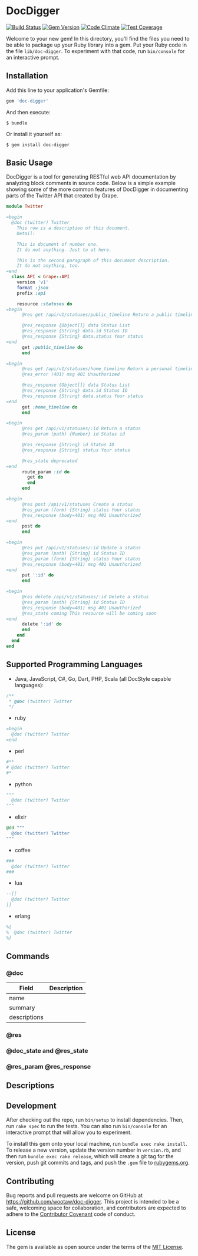 # DocDigger

[![Build Status](https://travis-ci.org/wootaw/doc-digger.svg?branch=master)](https://travis-ci.org/wootaw/doc-digger)
[![Gem Version](https://badge.fury.io/rb/doc-digger.svg)](https://badge.fury.io/rb/doc-digger)
[![Code Climate](https://codeclimate.com/github/wootaw/doc-digger/badges/gpa.svg)](https://codeclimate.com/github/wootaw/doc-digger)
[![Test Coverage](https://codeclimate.com/github/wootaw/doc-digger/badges/coverage.svg)](https://codeclimate.com/github/wootaw/doc-digger/coverage)

Welcome to your new gem! In this directory, you'll find the files you need to be able to package up your Ruby library into a gem. Put your Ruby code in the file `lib/doc-digger`. To experiment with that code, run `bin/console` for an interactive prompt.

## Installation

Add this line to your application's Gemfile:

```ruby
gem 'doc-digger'
```

And then execute:

    $ bundle

Or install it yourself as:

    $ gem install doc-digger

## Basic Usage

DocDigger is a tool for generating RESTful web API documentation by analyzing block comments in source code. Below is a simple example showing some of the more common features of DocDigger in documenting parts of the Twitter API that created by Grape.

```ruby
module Twitter

=begin
  @doc (twitter) Twitter
    This row is a description of this document.
    Detail: 

    This is document of number one.
    It do not anything. Just to at here. 

    This is the second paragraph of this document description.
    It do not anything, too.
=end
  class API < Grape::API
    version 'v1'
    format :json
    prefix :api

    resource :statuses do
=begin
      @res get /api/v1/statuses/public_timeline Return a public timeline

      @res_response {Object[]} data Status List
      @res_response {String} data.id Status ID
      @res_response {String} data.status Your status
=end
      get :public_timeline do
      end

=begin
      @res get /api/v1/statuses/home_timeline Return a personal timeline
      @res_error (401) msg 401 Unauthorized

      @res_response {Object[]} data Status List
      @res_response {String} data.id Status ID
      @res_response {String} data.status Your status
=end
      get :home_timeline do
      end

=begin
      @res get /api/v1/statuses/:id Return a status
      @res_param (path) {Number} id Status id

      @res_response {String} id Status ID
      @res_response {String} status Your status

      @res_state deprecated
=end
      route_param :id do
        get do
        end
      end

=begin
      @res post /api/v1/statuses Create a status
      @res_param (form) {String} status Your status
      @res_response (body=401) msg 401 Unauthorized
=end
      post do
      end

=begin
      @res put /api/v1/statuses/:id Update a status
      @res_param (path) {String} id Status ID
      @res_param (form) {String} status Your status
      @res_response (body=401) msg 401 Unauthorized
=end
      put ':id' do
      end

=begin
      @res delete /api/v1/statuses/:id Delete a status
      @res_param (path) {String} id Status ID
      @res_response (body=401) msg 401 Unauthorized
      @res_state coming This resource will be coming soon
=end
      delete ':id' do
      end
    end
  end
end
```

## Supported Programming Languages

- Java, JavaScript, C#, Go, Dart, PHP, Scala (all DocStyle capable languages):
```c
/**
 * @doc (twitter) Twitter
 */
```

- ruby
```ruby
=begin
  @doc (twitter) Twitter
=end
```

- perl
```perl
#**
# @doc (twitter) Twitter
#*
```

- python
```python
"""
  @doc (twitter) Twitter
"""
```

- elixir
```elixir
@dd """
  @doc (twitter) Twitter
"""
```

- coffee
```coffee
###
  @doc (twitter) Twitter
###
```

- lua
```lua
--[[
  @doc (twitter) Twitter
]]
```

- erlang
```erlang
%{
%  @doc (twitter) Twitter
%}
```

## Commands



### @doc

| Field | Description |  
| --- | --- |
| name | |  
| summary | |  
| descriptions | |

### @res

### @doc_state and @res_state

### @res_param @res_response

## Descriptions

## Development

After checking out the repo, run `bin/setup` to install dependencies. Then, run `rake spec` to run the tests. You can also run `bin/console` for an interactive prompt that will allow you to experiment.

To install this gem onto your local machine, run `bundle exec rake install`. To release a new version, update the version number in `version.rb`, and then run `bundle exec rake release`, which will create a git tag for the version, push git commits and tags, and push the `.gem` file to [rubygems.org](https://rubygems.org).

## Contributing

Bug reports and pull requests are welcome on GitHub at https://github.com/wootaw/doc-digger. This project is intended to be a safe, welcoming space for collaboration, and contributors are expected to adhere to the [Contributor Covenant](http://contributor-covenant.org) code of conduct.


## License

The gem is available as open source under the terms of the [MIT License](http://opensource.org/licenses/MIT).

